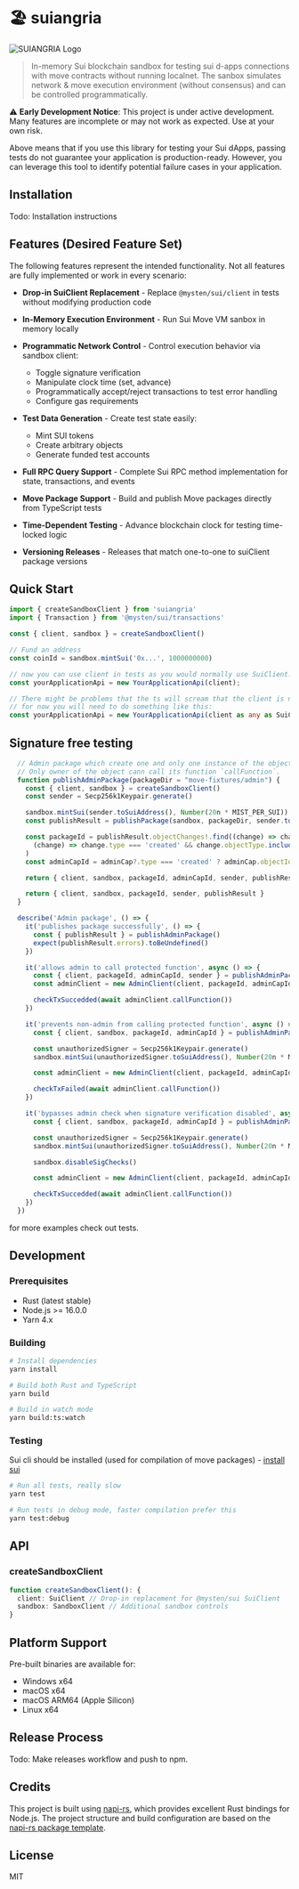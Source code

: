 # 🏖️ suiangria

![SUIANGRIA Logo](assets/logo.png)

> In-memory Sui blockchain sandbox for testing sui d-apps connections with move contracts without running localnet.
> The sanbox simulates network & move execution environment (without consensus) and can be controlled programmatically.

⚠️ **Early Development Notice**: This project is under active development. Many features are incomplete or may not work as expected. Use at your own risk.

Above means that if you use this library for testing your Sui dApps, passing tests do not guarantee your application is production-ready. However, you can leverage this tool to identify potential failure cases in your application.

## Installation

Todo: Installation instructions

## Features (Desired Feature Set)

The following features represent the intended functionality. Not all features are fully implemented or work in every scenario:

- **Drop-in SuiClient Replacement** - Replace `@mysten/sui/client` in tests without modifying production code

- **In-Memory Execution Environment** - Run Sui Move VM sanbox in memory locally

- **Programmatic Network Control** - Control execution behavior via sandbox client:
  - Toggle signature verification
  - Manipulate clock time (set, advance)
  - Programmatically accept/reject transactions to test error handling
  - Configure gas requirements

- **Test Data Generation** - Create test state easily:
  - Mint SUI tokens
  - Create arbitrary objects
  - Generate funded test accounts

- **Full RPC Query Support** - Complete Sui RPC method implementation for state, transactions, and events

- **Move Package Support** - Build and publish Move packages directly from TypeScript tests

- **Time-Dependent Testing** - Advance blockchain clock for testing time-locked logic

- **Versioning Releases** - Releases that match one-to-one to suiClient package versions

## Quick Start

```typescript
import { createSandboxClient } from 'suiangria'
import { Transaction } from '@mysten/sui/transactions'

const { client, sandbox } = createSandboxClient()

// Fund an address
const coinId = sandbox.mintSui('0x...', 1000000000)

// now you can use client in tests as you would normally use SuiClient.
const yourApplicationApi = new YourApplicationApi(client);

// There might be problems that the ts will scream that the client is not compatible to expected.
// for now you will need to do something like this:
const yourApplicationApi = new YourApplicationApi(client as any as SuiClient);
```

## Signature free testing

```typescript
  // Admin package which create one and only one instance of the object AdminCap.
  // Only owner of the object cann call its function `callFunction`.
  function publishAdminPackage(packageDir = "move-fixtures/admin") {
    const { client, sandbox } = createSandboxClient()
    const sender = Secp256k1Keypair.generate()

    sandbox.mintSui(sender.toSuiAddress(), Number(20n * MIST_PER_SUI))
    const publishResult = publishPackage(sandbox, packageDir, sender.toSuiAddress())

    const packageId = publishResult.objectChanges!.find((change) => change.type === 'published')!.packageId const adminCap = const adminCap = publishResult.objectChanges!.find(
      (change) => change.type === 'created' && change.objectType.includes('AdminCap'),
    )
    const adminCapId = adminCap?.type === 'created' ? adminCap.objectId : ''

    return { client, sandbox, packageId, adminCapId, sender, publishResult }

    return { client, sandbox, packageId, sender, publishResult }
  }

  describe('Admin package', () => {
    it('publishes package successfully', () => {
      const { publishResult } = publishAdminPackage()
      expect(publishResult.errors).toBeUndefined()
    })

    it('allows admin to call protected function', async () => {
      const { client, packageId, adminCapId, sender } = publishAdminPackage()
      const adminClient = new AdminClient(client, packageId, adminCapId, sender)

      checkTxSuccedded(await adminClient.callFunction())
    })

    it('prevents non-admin from calling protected function', async () => {
      const { client, sandbox, packageId, adminCapId } = publishAdminPackage()

      const unauthorizedSigner = Secp256k1Keypair.generate()
      sandbox.mintSui(unauthorizedSigner.toSuiAddress(), Number(20n * MIST_PER_SUI))

      const adminClient = new AdminClient(client, packageId, adminCapId, unauthorizedSigner)

      checkTxFailed(await adminClient.callFunction())
    })

    it('bypasses admin check when signature verification disabled', async () => {
      const { client, sandbox, packageId, adminCapId } = publishAdminPackage()

      const unauthorizedSigner = Secp256k1Keypair.generate()
      sandbox.mintSui(unauthorizedSigner.toSuiAddress(), Number(20n * MIST_PER_SUI))

      sandbox.disableSigChecks()

      const adminClient = new AdminClient(client, packageId, adminCapId, unauthorizedSigner)

      checkTxSuccedded(await adminClient.callFunction())
    })
  })
```

for more examples check out tests.

## Development

### Prerequisites

- Rust (latest stable)
- Node.js >= 16.0.0
- Yarn 4.x

### Building

```bash
# Install dependencies
yarn install

# Build both Rust and TypeScript
yarn build

# Build in watch mode
yarn build:ts:watch
```

### Testing

Sui cli should be installed (used for compilation of move packages) - [install sui](https://docs.sui.io/guides/developer/getting-started/sui-install)

```bash
# Run all tests, really slow
yarn test

# Run tests in debug mode, faster compilation prefer this
yarn test:debug
```

## API

### createSandboxClient

```typescript
function createSandboxClient(): {
  client: SuiClient // Drop-in replacement for @mysten/sui SuiClient
  sandbox: SandboxClient // Additional sandbox controls
}
```

## Platform Support

Pre-built binaries are available for:

- Windows x64
- macOS x64
- macOS ARM64 (Apple Silicon)
- Linux x64

## Release Process

Todo: Make releases workflow and push to npm.

## Credits

This project is built using [napi-rs](https://github.com/napi-rs/napi-rs), which provides excellent Rust bindings for Node.js. The project structure and build configuration are based on the [napi-rs package template](https://github.com/napi-rs/package-template).

## License

MIT

